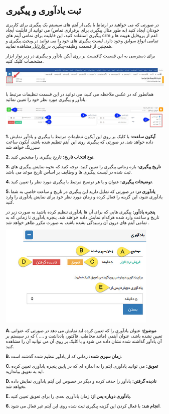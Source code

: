 #  ثبت یادآوری و پیگیری 

در صورتی که می خواهید در ارتباط با یکی از آیتم های سیستم یک پیگیری برای کاربری خودتان ایجاد کنید (به طور مثال پیگیری برای برقراری تماس) می توانید از قابلیت ایجاد پیگیری استفاده کنید، این قابلیت برای تمامی آیتم های crm اعم از پروفایل هویت ها و تمامی انواع سوابق وجود دارد. لیست پیگیری های خود را می توانید در[  ویجت پیگیری](https://github.com/1stco/PayamGostarDocs/blob/master/help%202.5.4/home/widget/Follow-up-today/Follow-up-today.md)  و همچنین از قسمت  وظیفه-پیگیری در[ کارتابل ](https://github.com/1stco/PayamGostarDocs/blob/master/help%202.5.4/home/widget/Cardboard/Task-tracking/Task-tracking.md)مشاهده نمایید.

برای دسترسی به این قسمت کافیست بر روی آیکن یادآور و پیگیری در زیر نوار ابزار مشخصات کلیک کنید.

![](image002.jpg)

همانطور که در عکس ملاحظه می کنید، می توانید در این قسمت تنظیمات مرتبط با یادآور و پیگیری مورد نظر خود را تعیین نمائید.

![](Contactstoolbar4.jpg)

**1.  آیکون ساعت:** با کلیک بر روی این آیکون تنظیمات مرتبط با پیگیری و یادآور نمایش داده خواهد شد. در صورتی که پیگیری روی این آیتم تنظیم شده باشد، آیکون ساعت سبزرنگ خواهد شد

**2. نوع انتخاب تاریخ:** تاریخ پیگیری را مشخص کنید.

**3. تاریخ پیگیری:** بازه زمانی پیگیری را تعیین کنید. توجه کنید که نحوه نمایش پیگیری های ثبت شده در لیست پیگیری ها و وظایف بر اساس تاریخ موعد می باشد.

**4. توضیحات پیگیری:** عنوان و یا هر توضیح مرتبط با پیگیری مورد نظر را تعیین کنید.

**5. یادآوری در:** در صورتی که تمایل دارید این پیگیری در تاریخ و ساعت خاصی به شما یادآوری شود، این گزینه را فعال کرده و زمان مورد نظر خود برای نمایش یادآوری را وارد کنید.

**پنجره یادآور:** پیگیری هایی که برای آن ها یادآوری تنظیم کرده باشید به صورت زیر در تاریخ و ساعت وارد شده هرکدام نمایش داده خواهند شد. پنجره یادآوری تا زمانی که به تمامی آیتم های درون آن رسیدگی نشده باشد، به صورت مکرر ظاهر خواهد شد .

![](Contactstoolbar6.jpg)

**A. موضوع:**  عنوان یادآوری را که تعیین کرده اید نمایش می دهد در صورتی که عنوانی تعیین نشده باشد، عنوان آیتمی (مانند مخاطب، فاکتور، یادداشت و .... )  که در سیستم بر آن یادآور گذاشته شده نشان داده می شود و با کلیک بر روی آن می توانید آن را مشاهده کنید.

**B. زمان سپری شده:** زمانی که از یادآور تنظیم شده گذشته است.

**C. تعویق:** می توانید یادآوری آیتم را به اندازه ای که در پایین پنجره یادآوری تعیین کرده اید به تعویق بیاندازید.

**D. نادیده گرفتن:** یادآور را حذف کرده و دیگر در خصوص این آیتم یادآوری نمایش داده نخواهد شد.

**E. یادآوری دوباره پس از:** زمان یادآوری بعدی را برای تعویق تعیین کنید.

**6. انجام شد:** با فعال کردن این گزینه پیگیری ثبت شده روی این آیتم غیر فعال می شود.
